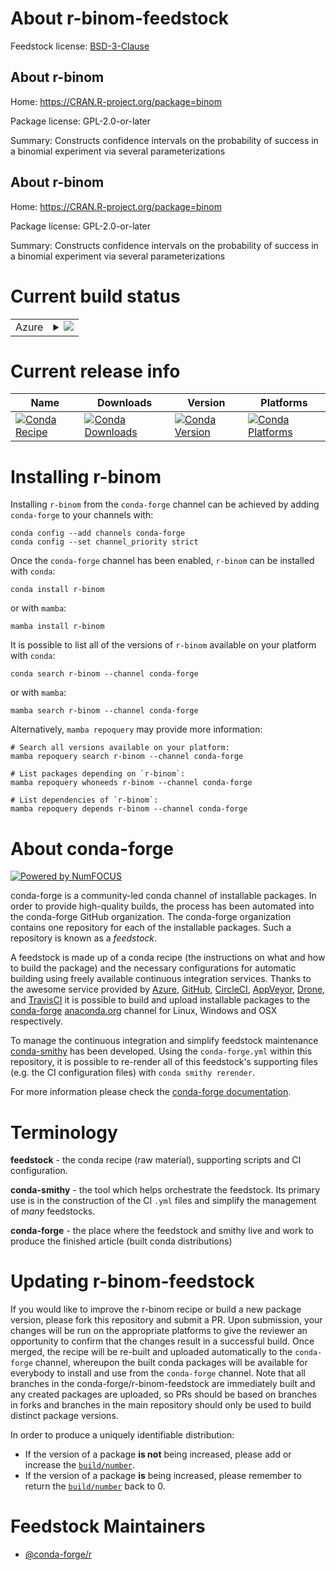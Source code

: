 About r-binom-feedstock
=======================

Feedstock license: [BSD-3-Clause](https://github.com/conda-forge/r-binom-feedstock/blob/main/LICENSE.txt)


About r-binom
-------------

Home: https://CRAN.R-project.org/package=binom

Package license: GPL-2.0-or-later

Summary: Constructs confidence intervals on the probability of success in a binomial experiment via several parameterizations

About r-binom
-------------

Home: https://CRAN.R-project.org/package=binom

Package license: GPL-2.0-or-later

Summary: Constructs confidence intervals on the probability of success in a binomial experiment via several parameterizations

Current build status
====================


<table>
    
  <tr>
    <td>Azure</td>
    <td>
      <details>
        <summary>
          <a href="https://dev.azure.com/conda-forge/feedstock-builds/_build/latest?definitionId=1002&branchName=main">
            <img src="https://dev.azure.com/conda-forge/feedstock-builds/_apis/build/status/r-binom-feedstock?branchName=main">
          </a>
        </summary>
        <table>
          <thead><tr><th>Variant</th><th>Status</th></tr></thead>
          <tbody><tr>
              <td>linux_64_r_base4.4</td>
              <td>
                <a href="https://dev.azure.com/conda-forge/feedstock-builds/_build/latest?definitionId=1002&branchName=main">
                  <img src="https://dev.azure.com/conda-forge/feedstock-builds/_apis/build/status/r-binom-feedstock?branchName=main&jobName=linux&configuration=linux%20linux_64_r_base4.4" alt="variant">
                </a>
              </td>
            </tr><tr>
              <td>linux_64_r_base4.5</td>
              <td>
                <a href="https://dev.azure.com/conda-forge/feedstock-builds/_build/latest?definitionId=1002&branchName=main">
                  <img src="https://dev.azure.com/conda-forge/feedstock-builds/_apis/build/status/r-binom-feedstock?branchName=main&jobName=linux&configuration=linux%20linux_64_r_base4.5" alt="variant">
                </a>
              </td>
            </tr><tr>
              <td>osx_64_r_base4.4</td>
              <td>
                <a href="https://dev.azure.com/conda-forge/feedstock-builds/_build/latest?definitionId=1002&branchName=main">
                  <img src="https://dev.azure.com/conda-forge/feedstock-builds/_apis/build/status/r-binom-feedstock?branchName=main&jobName=osx&configuration=osx%20osx_64_r_base4.4" alt="variant">
                </a>
              </td>
            </tr><tr>
              <td>osx_64_r_base4.5</td>
              <td>
                <a href="https://dev.azure.com/conda-forge/feedstock-builds/_build/latest?definitionId=1002&branchName=main">
                  <img src="https://dev.azure.com/conda-forge/feedstock-builds/_apis/build/status/r-binom-feedstock?branchName=main&jobName=osx&configuration=osx%20osx_64_r_base4.5" alt="variant">
                </a>
              </td>
            </tr><tr>
              <td>win_64_r_base4.4</td>
              <td>
                <a href="https://dev.azure.com/conda-forge/feedstock-builds/_build/latest?definitionId=1002&branchName=main">
                  <img src="https://dev.azure.com/conda-forge/feedstock-builds/_apis/build/status/r-binom-feedstock?branchName=main&jobName=win&configuration=win%20win_64_r_base4.4" alt="variant">
                </a>
              </td>
            </tr><tr>
              <td>win_64_r_base4.5</td>
              <td>
                <a href="https://dev.azure.com/conda-forge/feedstock-builds/_build/latest?definitionId=1002&branchName=main">
                  <img src="https://dev.azure.com/conda-forge/feedstock-builds/_apis/build/status/r-binom-feedstock?branchName=main&jobName=win&configuration=win%20win_64_r_base4.5" alt="variant">
                </a>
              </td>
            </tr>
          </tbody>
        </table>
      </details>
    </td>
  </tr>
</table>

Current release info
====================

| Name | Downloads | Version | Platforms |
| --- | --- | --- | --- |
| [![Conda Recipe](https://img.shields.io/badge/recipe-r--binom-green.svg)](https://anaconda.org/conda-forge/r-binom) | [![Conda Downloads](https://img.shields.io/conda/dn/conda-forge/r-binom.svg)](https://anaconda.org/conda-forge/r-binom) | [![Conda Version](https://img.shields.io/conda/vn/conda-forge/r-binom.svg)](https://anaconda.org/conda-forge/r-binom) | [![Conda Platforms](https://img.shields.io/conda/pn/conda-forge/r-binom.svg)](https://anaconda.org/conda-forge/r-binom) |

Installing r-binom
==================

Installing `r-binom` from the `conda-forge` channel can be achieved by adding `conda-forge` to your channels with:

```
conda config --add channels conda-forge
conda config --set channel_priority strict
```

Once the `conda-forge` channel has been enabled, `r-binom` can be installed with `conda`:

```
conda install r-binom
```

or with `mamba`:

```
mamba install r-binom
```

It is possible to list all of the versions of `r-binom` available on your platform with `conda`:

```
conda search r-binom --channel conda-forge
```

or with `mamba`:

```
mamba search r-binom --channel conda-forge
```

Alternatively, `mamba repoquery` may provide more information:

```
# Search all versions available on your platform:
mamba repoquery search r-binom --channel conda-forge

# List packages depending on `r-binom`:
mamba repoquery whoneeds r-binom --channel conda-forge

# List dependencies of `r-binom`:
mamba repoquery depends r-binom --channel conda-forge
```


About conda-forge
=================

[![Powered by
NumFOCUS](https://img.shields.io/badge/powered%20by-NumFOCUS-orange.svg?style=flat&colorA=E1523D&colorB=007D8A)](https://numfocus.org)

conda-forge is a community-led conda channel of installable packages.
In order to provide high-quality builds, the process has been automated into the
conda-forge GitHub organization. The conda-forge organization contains one repository
for each of the installable packages. Such a repository is known as a *feedstock*.

A feedstock is made up of a conda recipe (the instructions on what and how to build
the package) and the necessary configurations for automatic building using freely
available continuous integration services. Thanks to the awesome service provided by
[Azure](https://azure.microsoft.com/en-us/services/devops/), [GitHub](https://github.com/),
[CircleCI](https://circleci.com/), [AppVeyor](https://www.appveyor.com/),
[Drone](https://cloud.drone.io/welcome), and [TravisCI](https://travis-ci.com/)
it is possible to build and upload installable packages to the
[conda-forge](https://anaconda.org/conda-forge) [anaconda.org](https://anaconda.org/)
channel for Linux, Windows and OSX respectively.

To manage the continuous integration and simplify feedstock maintenance
[conda-smithy](https://github.com/conda-forge/conda-smithy) has been developed.
Using the ``conda-forge.yml`` within this repository, it is possible to re-render all of
this feedstock's supporting files (e.g. the CI configuration files) with ``conda smithy rerender``.

For more information please check the [conda-forge documentation](https://conda-forge.org/docs/).

Terminology
===========

**feedstock** - the conda recipe (raw material), supporting scripts and CI configuration.

**conda-smithy** - the tool which helps orchestrate the feedstock.
                   Its primary use is in the construction of the CI ``.yml`` files
                   and simplify the management of *many* feedstocks.

**conda-forge** - the place where the feedstock and smithy live and work to
                  produce the finished article (built conda distributions)


Updating r-binom-feedstock
==========================

If you would like to improve the r-binom recipe or build a new
package version, please fork this repository and submit a PR. Upon submission,
your changes will be run on the appropriate platforms to give the reviewer an
opportunity to confirm that the changes result in a successful build. Once
merged, the recipe will be re-built and uploaded automatically to the
`conda-forge` channel, whereupon the built conda packages will be available for
everybody to install and use from the `conda-forge` channel.
Note that all branches in the conda-forge/r-binom-feedstock are
immediately built and any created packages are uploaded, so PRs should be based
on branches in forks and branches in the main repository should only be used to
build distinct package versions.

In order to produce a uniquely identifiable distribution:
 * If the version of a package **is not** being increased, please add or increase
   the [``build/number``](https://docs.conda.io/projects/conda-build/en/latest/resources/define-metadata.html#build-number-and-string).
 * If the version of a package **is** being increased, please remember to return
   the [``build/number``](https://docs.conda.io/projects/conda-build/en/latest/resources/define-metadata.html#build-number-and-string)
   back to 0.

Feedstock Maintainers
=====================

* [@conda-forge/r](https://github.com/orgs/conda-forge/teams/r/)

